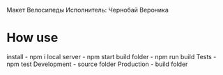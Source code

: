 Макет Велосипеды
Исполнитель: Чернобай Вероника


# How use
install - npm i
local server - npm start
build folder - npm run build
Tests - npm test
Development - source folder
Production -  build folder
